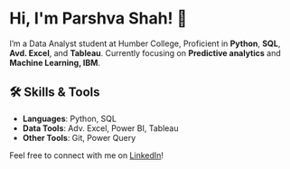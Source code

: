# Hi, I'm Parshva Shah! 👋

I’m a Data Analyst student at Humber College, Proficient in **Python**, **SQL**, **Avd. Excel**, and **Tableau**. Currently focusing on **Predictive analytics** and **Machine Learning, IBM**. 

## 🛠 Skills & Tools
- **Languages**: Python, SQL
- **Data Tools**: Adv. Excel, Power BI, Tableau
- **Other Tools**: Git, Power Query

Feel free to connect with me on [LinkedIn](https://www.linkedin.com/in/parshva-s-034109260/)!
